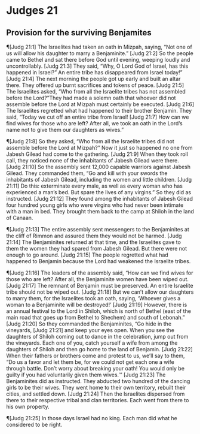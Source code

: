# Judges 21

## Provision for the surviving Benjamites
¶[Judg 21:1] The Israelites had taken an oath in Mizpah, saying, “Not one of us will allow his daughter to marry a Benjaminite.”
[Judg 21:2] So the people came to Bethel and sat there before God until evening, weeping loudly and uncontrollably.
[Judg 21:3] They said, “Why, O Lord God of Israel, has this happened in Israel?” An entire tribe has disappeared from Israel today!”
[Judg 21:4] The next morning the people got up early and built an altar there. They offered up burnt sacrifices and tokens of peace.
[Judg 21:5] The Israelites asked, “Who from all the Israelite tribes has not assembled before the Lord?”They had made a solemn oath that whoever did not assemble before the Lord at Mizpah must certainly be executed.
[Judg 21:6] The Israelites regretted what had happened to their brother Benjamin. They said, “Today we cut off an entire tribe from Israel!
[Judg 21:7] How can we find wives for those who are left? After all, we took an oath in the Lord’s name not to give them our daughters as wives.”

¶[Judg 21:8] So they asked, “Who from all the Israelite tribes did not assemble before the Lord at Mizpah?” Now it just so happened no one from Jabesh Gilead had come to the gathering.
[Judg 21:9] When they took roll call, they noticed none of the inhabitants of Jabesh Gilead were there.
[Judg 21:10] So the assembly sent 12,000 capable warriors against Jabesh Gilead. They commanded them, “Go and kill with your swords the inhabitants of Jabesh Gilead, including the women and little children.
[Judg 21:11] Do this: exterminate every male, as well as every woman who has experienced a man’s bed. But spare the lives of any virgins.” So they did as instructed.
[Judg 21:12] They found among the inhabitants of Jabesh Gilead four hundred young girls who were virgins who had never been intimate with a man in bed. They brought them back to the camp at Shiloh in the land of Canaan.

¶[Judg 21:13] The entire assembly sent messengers to the Benjaminites at the cliff of Rimmon and assured them they would not be harmed.
[Judg 21:14] The Benjaminites returned at that time, and the Israelites gave to them the women they had spared from Jabesh Gilead. But there were not enough to go around.
[Judg 21:15] The people regretted what had happened to Benjamin because the Lord had weakened the Israelite tribes.

¶[Judg 21:16] The leaders of the assembly said, “How can we find wives for those who are left? After all, the Benjaminite women have been wiped out.
[Judg 21:17] The remnant of Benjamin must be preserved. An entire Israelite tribe should not be wiped out.
[Judg 21:18] But we can’t allow our daughters to marry them, for the Israelites took an oath, saying, ‘Whoever gives a woman to a Benjaminite will be destroyed!’
[Judg 21:19] However, there is an annual festival to the Lord in Shiloh, which is north of Bethel (east of the main road that goes up from Bethel to Shechem) and south of Lebonah.”
[Judg 21:20] So they commanded the Benjaminites, “Go hide in the vineyards,
[Judg 21:21] and keep your eyes open. When you see the daughters of Shiloh coming out to dance in the celebration, jump out from the vineyards. Each one of you, catch yourself a wife from among the daughters of Shiloh and then go home to the land of Benjamin.
[Judg 21:22] When their fathers or brothers come and protest to us, we’ll say to them, “Do us a favor and let them be, for we could not get each one a wife through battle. Don’t worry about breaking your oath! You would only be guilty if you had voluntarily given them wives.’”
[Judg 21:23] The Benjaminites did as instructed. They abducted two hundred of the dancing girls to be their wives. They went home to their own territory, rebuilt their cities, and settled down.
[Judg 21:24] Then the Israelites dispersed from there to their respective tribal and clan territories. Each went from there to his own property.

¶[Judg 21:25] In those days Israel had no king. Each man did what he considered to be right.
